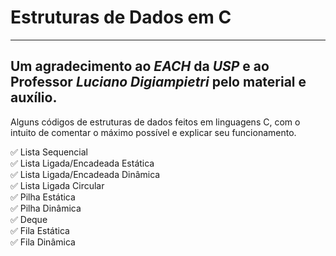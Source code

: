 # Estruturas de Dados em C

***

## Um agradecimento ao ***EACH*** da ***USP*** e ao Professor ***Luciano Digiampietri*** pelo material e auxílio.

Alguns códigos de estruturas de dados feitos em linguagens C, com o intuito de comentar o máximo possível e explicar seu funcionamento.

✅ Lista Sequencial  
✅ Lista Ligada/Encadeada Estática  
✅ Lista Ligada/Encadeada Dinâmica  
✅ Lista Ligada Circular  
✅ Pilha Estática  
✅ Pilha Dinâmica  
✅ Deque  
✅ Fila Estática  
✅ Fila Dinâmica